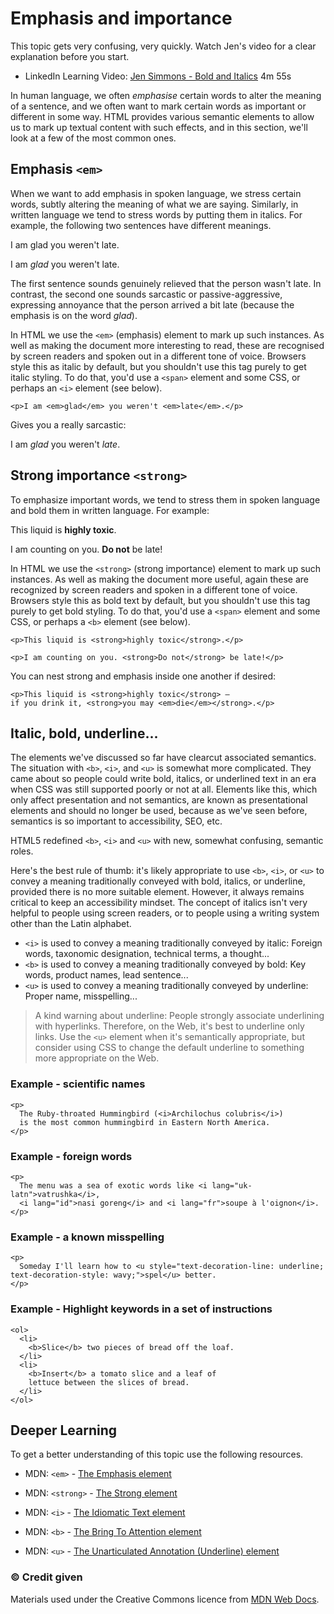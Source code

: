 
# Emphasis and importance

This topic gets very confusing, very quickly. Watch Jen's video for a clear explanation before you start. 

- LinkedIn Learning Video: [Jen Simmons - Bold and Italics](https://www.linkedin.com/learning/html-essential-training-4/bold-and-italics?u=36102708) 4m 55s

In human language, we often *emphasise* certain words to alter the meaning of a sentence, and we often want to mark certain words as important or different in some way. HTML provides various semantic elements to allow us to mark up textual content with such effects, and in this section, we'll look at a few of the most common ones.

## Emphasis `<em>`

When we want to add emphasis in spoken language, we stress certain words, subtly altering the meaning of what we are saying. Similarly, in written language we tend to stress words by putting them in italics. For example, the following two sentences have different meanings.

I am glad you weren't late.

I am *glad* you weren't late.

The first sentence sounds genuinely relieved that the person wasn't late. In contrast, the second one sounds sarcastic or passive-aggressive, expressing annoyance that the person arrived a bit late (because the emphasis is on the word *glad*).

In HTML we use the `<em>` (emphasis) element to mark up such instances. As well as making the document more interesting to read, these are recognised by screen readers and spoken out in a different tone of voice. Browsers style this as italic by default, but you shouldn't use this tag purely to get italic styling. To do that, you'd use a `<span>` element and some CSS, or perhaps an `<i>` element (see below).

```
<p>I am <em>glad</em> you weren't <em>late</em>.</p>
```

Gives you a really sarcastic:

<p>I am <em>glad</em> you weren't <em>late</em>.</p>

## Strong importance `<strong>`

To emphasize important words, we tend to stress them in spoken language and bold them in written language. For example:

This liquid is **highly toxic**.

I am counting on you. **Do not** be late!

In HTML we use the `<strong>` (strong importance) element to mark up such instances. As well as making the document more useful, again these are recognized by screen readers and spoken in a different tone of voice. Browsers style this as bold text by default, but you shouldn't use this tag purely to get bold styling. To do that, you'd use a `<span>` element and some CSS, or perhaps a `<b>` element (see below).

```
<p>This liquid is <strong>highly toxic</strong>.</p>

<p>I am counting on you. <strong>Do not</strong> be late!</p>
```

You can nest strong and emphasis inside one another if desired:

```
<p>This liquid is <strong>highly toxic</strong> —
if you drink it, <strong>you may <em>die</em></strong>.</p>
```

## Italic, bold, underline...


The elements we've discussed so far have clearcut associated semantics. The situation with `<b>`, `<i>`, and `<u>` is somewhat more complicated. They came about so people could write bold, italics, or underlined text in an era when CSS was still supported poorly or not at all. Elements like this, which only affect presentation and not semantics, are known as presentational elements and should no longer be used, because as we've seen before, semantics is so important to accessibility, SEO, etc.

HTML5 redefined `<b>`, `<i>` and `<u>` with new, somewhat confusing, semantic roles.

Here's the best rule of thumb: it's likely appropriate to use `<b>`, `<i>`, or `<u>` to convey a meaning traditionally conveyed with bold, italics, or underline, provided there is no more suitable element. However, it always remains critical to keep an accessibility mindset. The concept of italics isn't very helpful to people using screen readers, or to people using a writing system other than the Latin alphabet.

- `<i>` is used to convey a meaning traditionally conveyed by italic: Foreign words, taxonomic designation, technical terms, a thought...
- `<b>` is used to convey a meaning traditionally conveyed by bold: Key words, product names, lead sentence...
- `<u>` is used to convey a meaning traditionally conveyed by underline: Proper name, misspelling...

>A kind warning about underline: People strongly associate underlining with hyperlinks. Therefore, on the Web, it's best to underline only links. Use the `<u>` element when it's semantically appropriate, but consider using CSS to change the default underline to something more appropriate on the Web. 


### Example - scientific names
```
<p>
  The Ruby-throated Hummingbird (<i>Archilochus colubris</i>)
  is the most common hummingbird in Eastern North America.
</p>
```

### Example - foreign words
```
<p>
  The menu was a sea of exotic words like <i lang="uk-latn">vatrushka</i>,
  <i lang="id">nasi goreng</i> and <i lang="fr">soupe à l'oignon</i>.
</p>
```

### Example - a known misspelling
```
<p>
  Someday I'll learn how to <u style="text-decoration-line: underline; text-decoration-style: wavy;">spel</u> better.
</p>
```

### Example - Highlight keywords in a set of instructions
```
<ol>
  <li>
    <b>Slice</b> two pieces of bread off the loaf.
  </li>
  <li>
    <b>Insert</b> a tomato slice and a leaf of
    lettuce between the slices of bread.
  </li>
</ol>
```
<h2 class="deep">Deeper Learning</h2>

To get a better understanding of this topic use the following resources.

- MDN: `<em>` - [The Emphasis element](https://developer.mozilla.org/en-US/docs/Web/HTML/Element/em)

- MDN: `<strong>` - [The Strong element](https://developer.mozilla.org/en-US/docs/Web/HTML/Element/strong)

- MDN: `<i>` - [The Idiomatic Text element](https://developer.mozilla.org/en-US/docs/Web/HTML/Element/i)

- MDN: `<b>` - [The Bring To Attention element](https://developer.mozilla.org/en-US/docs/Web/HTML/Element/b)

- MDN: `<u>` - [The Unarticulated Annotation (Underline) element](https://developer.mozilla.org/en-US/docs/Web/HTML/Element/u)


### &copy; Credit given

Materials used under the Creative Commons licence from [MDN Web Docs](https://developer.mozilla.org/en-US/docs/Web/HTML).
